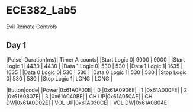 ECE382_Lab5
===========

Evil Remote Controls

## Day 1

|Pulse| Duration(ms)| Timer A counts|
|Start Logic 0|     9000    |     9000       |
|Start Logic 1|     4430    |     4430       |
|Data 1 Logic 0|    530     |     530        |
|Data 1 Logic 1|    1635    |     1635       |
|Data 0 Logic 0|    530     |     530        |
|Data 0 Logic 1|    530     |     530        |
|Stop Logic 0|      530     |     530        |
|Stop Logic 1|      LONG    |     LONG       |

|Button|code|
|Power|0x61A0F00E|
| 0 |0x61A0906E|
| 1 |0x61A000FE|
| 2 |0x61A0807E|
| 3 |0x61A040BE|
| CH UP|0x61A050AE|
| CH DW|0x61A0D02E|
| VOL UP|0x61A030CE|
| VOL DW|0x61A0B04E|
